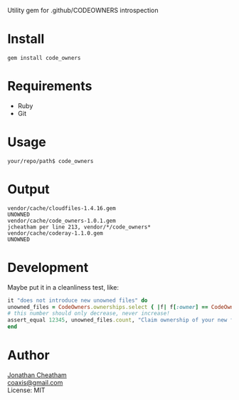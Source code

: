 Utility gem for .github/CODEOWNERS introspection

Install
=======

    gem install code_owners

Requirements
============

* Ruby
* Git

Usage
=====

    your/repo/path$ code_owners

Output
======

```
vendor/cache/cloudfiles-1.4.16.gem                                                                   UNOWNED
vendor/cache/code_owners-1.0.1.gem                                                                   jcheatham per line 213, vendor/*/code_owners*
vendor/cache/coderay-1.1.0.gem                                                                       UNOWNED
```

Development
======

Maybe put it in a cleanliness test, like:

```ruby
it "does not introduce new unowned files" do
unowned_files = CodeOwners.ownerships.select { |f| f[:owner] == CodeOwners::NO_OWNER }
# this number should only decrease, never increase!
assert_equal 12345, unowned_files.count, "Claim ownership of your new files in .github/CODEOWNERS to fix this test!"
end
```

Author
======
[Jonathan Cheatham](http://github.com/jcheatham)<br/>
coaxis@gmail.com<br/>
License: MIT
